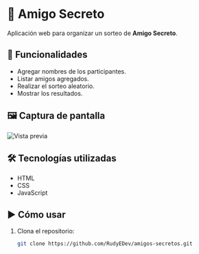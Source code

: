 # 🎁 Amigo Secreto

Aplicación web para organizar un sorteo de **Amigo Secreto**.

## 🚀 Funcionalidades
- Agregar nombres de los participantes.
- Listar amigos agregados.
- Realizar el sorteo aleatorio.
- Mostrar los resultados.


## 🖼️ Captura de pantalla
![Vista previa](https://raw.githubusercontent.com/RudyEDev/amigos-secretos/main/screenshot.png)


## 🛠️ Tecnologías utilizadas
- HTML
- CSS
- JavaScript

## ▶️ Cómo usar
1. Clona el repositorio:
   ```bash
   git clone https://github.com/RudyEDev/amigos-secretos.git
